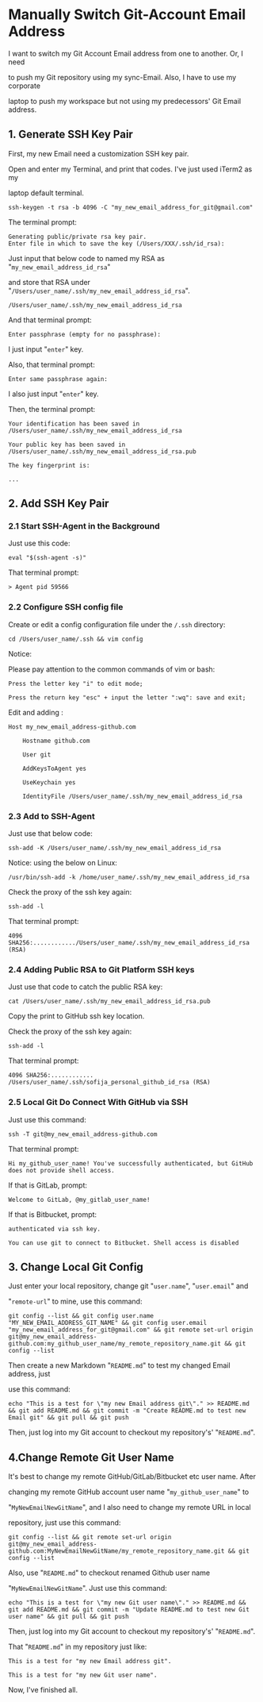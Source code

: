 # Manually Switch Git-Account Email Address

I want to switch my Git Account Email address from one to another. Or, I need

to push my Git repository using my sync-Email. Also, I have to use my corporate

laptop to push my workspace but not using my predecessors' Git Email address.

## 1. Generate SSH Key Pair

First, my new Email need a customization SSH key pair.

Open and enter my Terminal, and print that codes. I've just used iTerm2 as my

laptop default terminal.

    ssh-keygen -t rsa -b 4096 -C "my_new_email_address_for_git@gmail.com"

The terminal prompt:

    Generating public/private rsa key pair.
    Enter file in which to save the key (/Users/XXX/.ssh/id_rsa):

Just input that below code to named my RSA as "`my_new_email_address_id_rsa`"

and store that RSA under "`/Users/user_name/.ssh/my_new_email_address_id_rsa`".

    /Users/user_name/.ssh/my_new_email_address_id_rsa

And that terminal prompt:

    Enter passphrase (empty for no passphrase):

I just input "`enter`" key.

Also, that terminal prompt:

    Enter same passphrase again: 

I also just input "`enter`" key.

Then, the terminal prompt:

    Your identification has been saved in /Users/user_name/.ssh/my_new_email_address_id_rsa

    Your public key has been saved in /Users/user_name/.ssh/my_new_email_address_id_rsa.pub

    The key fingerprint is:

    ...

## 2. Add SSH Key Pair

### 2.1 Start SSH-Agent in the Background

Just use this code:

    eval "$(ssh-agent -s)"

That terminal prompt:

    > Agent pid 59566

### 2.2 Configure SSH config file

Create or edit a config configuration file under the `/.ssh` directory:

    cd /Users/user_name/.ssh && vim config

Notice:

Please pay attention to the common commands of vim or bash:

    Press the letter key "i" to edit mode;

    Press the return key "esc" + input the letter ":wq": save and exit;

Edit and adding :

    Host my_new_email_address-github.com

        Hostname github.com

        User git

        AddKeysToAgent yes

        UseKeychain yes

        IdentityFile /Users/user_name/.ssh/my_new_email_address_id_rsa

### 2.3 Add to SSH-Agent

Just use that below code:

    ssh-add -K /Users/user_name/.ssh/my_new_email_address_id_rsa

Notice: using the below on Linux:

    /usr/bin/ssh-add -k /home/user_name/.ssh/my_new_email_address_id_rsa

Check the proxy of the ssh key again:

    ssh-add -l

That terminal prompt:

    4096 SHA256:............/Users/user_name/.ssh/my_new_email_address_id_rsa (RSA)

### 2.4 Adding Public RSA to Git Platform SSH keys

Just use that code to catch the public RSA key:

    cat /Users/user_name/.ssh/my_new_email_address_id_rsa.pub

Copy the print to GitHub ssh key location.

Check the proxy of the ssh key again:

    ssh-add -l

That terminal prompt:

    4096 SHA256:............ /Users/user_name/.ssh/sofija_personal_github_id_rsa (RSA)

### 2.5 Local Git Do Connect With GitHub via SSH

Just use this command:

    ssh -T git@my_new_email_address-github.com

That terminal prompt:

    Hi my_github_user_name! You've successfully authenticated, but GitHub does not provide shell access.

If that is GitLab, prompt:

    Welcome to GitLab, @my_gitlab_user_name!

If that is Bitbucket, prompt:

    authenticated via ssh key.

    You can use git to connect to Bitbucket. Shell access is disabled

## 3. Change Local Git Config

Just enter your local repository, change git "`user.name`", "`user.email`" and

"`remote-url`" to mine, use this command:

    git config --list && git config user.name "MY_NEW_EMAIL_ADDRESS_GIT_NAME" && git config user.email "my_new_email_address_for_git@gmail.com" && git remote set-url origin git@my_new_email_address-github.com:my_github_user_name/my_remote_repository_name.git && git config --list

Then create a new Markdown "`README.md`" to test my changed Email address, just

use this command:

    echo "This is a test for \"my new Email address git\"." >> README.md && git add README.md && git commit -m "Create README.md to test new Email git" && git pull && git push

Then, just log into my Git account to checkout my repository's' "`README.md`".

## 4.Change Remote Git User Name

It's best to change my remote GitHub/GitLab/Bitbucket etc user name. After

changing my remote GitHub account user name "`my_github_user_name`" to

"`MyNewEmailNewGitName`", and I also need to change my remote URL in local

repository, just use this command:

    git config --list && git remote set-url origin git@my_new_email_address-github.com:MyNewEmailNewGitName/my_remote_repository_name.git && git config --list

Also, use "`README.md`" to checkout renamed Github user name

"`MyNewEmailNewGitName`". Just use this command:

    echo "This is a test for \"my new Git user name\"." >> README.md && git add README.md && git commit -m "Update README.md to test new Git user name" && git pull && git push

Then, just log into my Git account to checkout my repository's' "`README.md`".

That "`README.md`" in my repository just like:

    This is a test for "my new Email address git".

    This is a test for "my new Git user name".

Now, I've finished all.
